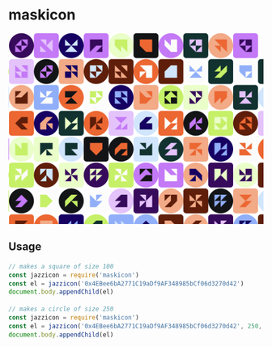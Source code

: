 # maskicon

<img src="preview.png?v=2">

## Usage

```js
// makes a square of size 100 
const jazzicon = require('maskicon')
const el = jazzicon('0x4EBee6bA2771C19aDf9AF348985bCf06d3270d42')
document.body.appendChild(el)

// makes a circle of size 250
const jazzicon = require('maskicon')
const el = jazzicon('0x4EBee6bA2771C19aDf9AF348985bCf06d3270d42', 250, true)
document.body.appendChild(el)
```
